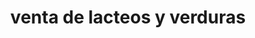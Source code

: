 ---
title: "venta de lacteos y verduras"
url: /dulce-nombre/venta-de-lacteos-y-verduras/
shop: Jalousien
---